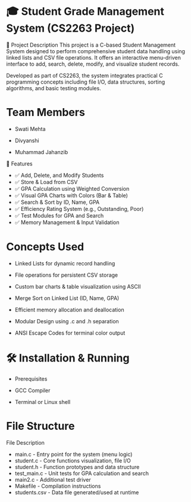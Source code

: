 # 🎓 Student Grade Management System (CS2263 Project)
📌 Project Description
This project is a C-based Student Management System designed to perform comprehensive student data handling using linked lists and CSV file operations. It offers an interactive menu-driven interface to add, search, delete, modify, and visualize student records.

Developed as part of CS2263, the system integrates practical C programming concepts including file I/O, data structures, sorting algorithms, and basic testing modules.
#  Team Members
 - Swati Mehta

 - Divyanshi

 - Muhammad Jahanzib

🚀 Features
- ✅ Add, Delete, and Modify Students
- ✅ Store & Load from CSV
- ✅ GPA Calculation using Weighted Conversion
- ✅ Visual GPA Charts with Colors (Bar & Table)
- ✅ Search & Sort by ID, Name, GPA
- ✅ Efficiency Rating System (e.g., Outstanding, Poor)
- ✅ Test Modules for GPA and Search
- ✅ Memory Management & Input Validation

# Concepts Used
- Linked Lists for dynamic record handling

- File operations for persistent CSV storage

- Custom bar charts & table visualization using ASCII

- Merge Sort on Linked List (ID, Name, GPA)

- Efficient memory allocation and deallocation

- Modular Design using .c and .h separation

- ANSI Escape Codes for terminal color output

# 🛠️ Installation & Running
- Prerequisites
- GCC Compiler

- Terminal or Linux shell

# File Structure
File	Description
- main.c	  - Entry point for the system (menu logic)
- student.c	- Core functions visualization, file I/O
- student.h	- Function prototypes and data structure
- test_main.c - 	Unit tests for GPA calculation and search
- main2.c	- Additional test driver
- Makefile	- Compilation instructions
- students.csv	- Data file generated/used at runtime

